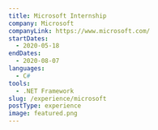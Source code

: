 ```yaml
---
title: Microsoft Internship
company: Microsoft
companyLink: https://www.microsoft.com/
startDates:
  - 2020-05-18
endDates:
  - 2020-08-07
languages:
  - C#
tools:
  - .NET Framework
slug: /experience/microsoft
postType: experience
image: featured.png
---
```

